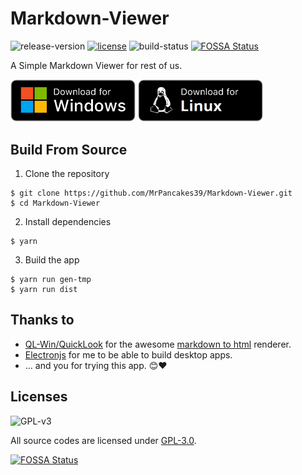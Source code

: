 # Markdown-Viewer

![release-version](https://img.shields.io/github/v/release/MrPancakes39/Markdown-Viewer)
[![license](https://img.shields.io/github/license/MrPancakes39/Markdown-Viewer.svg)](https://www.gnu.org/licenses/gpl-3.0.en.html)
![build-status](https://img.shields.io/appveyor/build/MrPancakes39/markdown-viewer)
[![FOSSA Status](https://app.fossa.com/api/projects/git%2Bgithub.com%2FMrPancakes39%2FMarkdown-Viewer.svg?type=shield)](https://app.fossa.com/projects/git%2Bgithub.com%2FMrPancakes39%2FMarkdown-Viewer?ref=badge_shield)

A Simple Markdown Viewer for rest of us.

<a href="https://github.com/MrPancakes39/Markdown-Viewer/releases/latest/download/markdown-viewer-win32.zip"><img alt="download-for-windows" src="https://raw.githubusercontent.com/MrPancakes39/Markdown-Viewer/main/assets/download-windows.png" width="200px"></a>
<a href="https://github.com/MrPancakes39/Markdown-Viewer/releases/latest/download/markdown-viewer-linux.tar.gz"><img alt="download-for-linux" src="https://raw.githubusercontent.com/MrPancakes39/Markdown-Viewer/main/assets/download-linux.png" width="200px"></a>

## Build From Source

1. Clone the repository
```
$ git clone https://github.com/MrPancakes39/Markdown-Viewer.git
$ cd Markdown-Viewer
```

2. Install dependencies
```
$ yarn
```

3. Build the app
```
$ yarn run gen-tmp
$ yarn run dist
```

## Thanks to

- [QL-Win/QuickLook](https://github.com/QL-Win/QuickLook) for the awesome [markdown to html](https://github.com/QL-Win/QuickLook/blob/master/QuickLook.Plugin/QuickLook.Plugin.MarkdownViewer/Resources/md2html.html) renderer.
- [Electronjs](https://www.electronjs.org/) for me to be able to build desktop apps.
- ... and you for trying this app. 😊❤

## Licenses

![GPL-v3](https://www.gnu.org/graphics/gplv3-127x51.png)

All source codes are licensed under [GPL-3.0](https://opensource.org/licenses/GPL-3.0).


[![FOSSA Status](https://app.fossa.com/api/projects/git%2Bgithub.com%2FMrPancakes39%2FMarkdown-Viewer.svg?type=large)](https://app.fossa.com/projects/git%2Bgithub.com%2FMrPancakes39%2FMarkdown-Viewer?ref=badge_large)